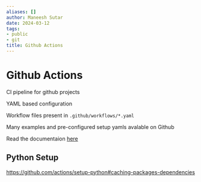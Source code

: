 ```yaml
---
aliases: []
author: Maneesh Sutar
date: 2024-03-12
tags:
- public
- git
title: Github Actions
---
```


# Github Actions

CI pipeline for github projects

YAML based configuration

Workflow files present in `.github/workflows/*.yaml`

Many examples and pre-configured setup yamls avalable on Github

Read the documentaion [here](https://docs.github.com/en/actions/using-workflows/workflow-syntax-for-github-actions)

## Python Setup

<https://github.com/actions/setup-python#caching-packages-dependencies>
